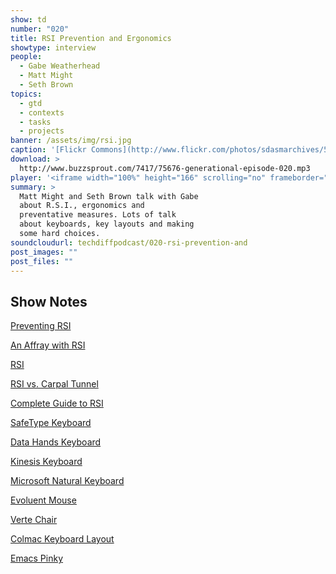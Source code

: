 ```yaml
---
show: td
number: "020"
title: RSI Prevention and Ergonomics
showtype: interview
people:
  - Gabe Weatherhead
  - Matt Might
  - Seth Brown
topics:
  - gtd
  - contexts
  - tasks
  - projects
banner: /assets/img/rsi.jpg
caption: '[Flickr Commons](http://www.flickr.com/photos/sdasmarchives/5018392123/)'
download: >
  http://www.buzzsprout.com/7417/75676-generational-episode-020.mp3
player: '<iframe width="100%" height="166" scrolling="no" frameborder="no" src="https://w.soundcloud.com/player/?url=https%3A//api.soundcloud.com/tracks/125796257&amp;color=ff6600&amp;auto_play=false&amp;show_artwork=true"></iframe>'
summary: >
  Matt Might and Seth Brown talk with Gabe
  about R.S.I., ergonomics and
  preventative measures. Lots of talk
  about keyboards, key layouts and making
  some hard choices.
soundcloudurl: techdiffpodcast/020-rsi-prevention-and
post_images: ""
post_files: ""
---
```


## Show Notes

[Preventing RSI][might]

[An Affray with RSI][drbunsen]

[RSI](http://en.wikipedia.org/wiki/Repetitivestraininjury)

[RSI vs. Carpal Tunnel](http://en.wikipedia.org/wiki/Carpaltunnelsyndrome)

[Complete Guide to RSI](http://www.amazon.com/gp/product/0471388432/ref=as_li_ss_tl?ie=UTF8&tag=duckwing-20&linkCode=as2&camp=217145&creative=399373&creativeASIN=0471388432)

[SafeType Keyboard](http://safetype.com)

[Data Hands Keyboard](http://www.datahand.com)

[Kinesis Keyboard](http://www.kinesis-ergo.com/keyboards.htm)

[Microsoft Natural Keyboard](http://www.amazon.com/gp/product/B000Q6UZBM/ref=as_li_ss_tl?ie=UTF8&tag=duckwing-20&linkCode=as2&camp=217145&creative=399373&creativeASIN=B000Q6UZBM)

[Evoluent Mouse](http://www.evoluent.com)

[Verte Chair](http://rfmseating.com/products/products-by-series/verte-7/22011/)

[Colmac Keyboard Layout](http://colemak.com)

[Emacs Pinky](http://en.wikipedia.org/wiki/Emacs#Emacs_pinky)




[drbunsen]: http://www.drbunsen.org/rsi-affray.html

[might]: http://matt.might.net/articles/preventing-and-managing-rsi/

